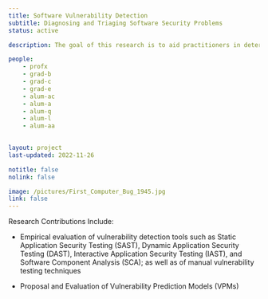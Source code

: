 ```yaml
---
title: Software Vulnerability Detection
subtitle: Diagnosing and Triaging Software Security Problems
status: active

description: The goal of this research is to aid practitioners in determining which Vulnerability Detection  Tools and Techniques to use, and how to use them. (Photo of the original Computer Bug Courtesy of the Naval Surface Warfare Center, Public domain, via Wikimedia Commons - we have been working on research in bugs and vulnerabilities for a long time, but not THAT long)

people:
    - profx
    - grad-b
    - grad-c
    - grad-e
    - alum-ac
    - alum-a
    - alum-q
    - alum-l
    - alum-aa
    

layout: project
last-updated: 2022-11-26

notitle: false
nolink: false 

image: /pictures/First_Computer_Bug_1945.jpg
link: false
---
```


Research Contributions Include: 
 - Empirical evaluation of vulnerability detection tools such as Static Application Security Testing (SAST), Dynamic Application Security Testing (DAST), Interactive Application Security Testing (IAST), and Software Component Analysis (SCA); as well as of manual vulnerability testing techniques
 
 - Proposal and Evaluation of Vulnerability Prediction Models (VPMs)



